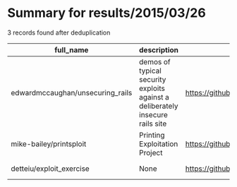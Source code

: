 
# Summary for results/2015/03/26
    
3 records found after deduplication

| full_name | description | html_url | matched_list | matched_count | pushed_at | size | stargazers_count | language | forks_count |
|----------------------------------|-------------------------------------------------------------------------------|-----------------------------------------------------|----------------|-----------------|---------------------------|--------|--------------------|------------|---------------|
| edwardmccaughan/unsecuring_rails | demos of typical security exploits against a deliberately insecure rails site | https://github.com/edwardmccaughan/unsecuring_rails | ['exploit'] | 1 | 2015-03-26 10:39:56+00:00 | 252 | 3 | Ruby | 0 |
| mike-bailey/printsploit | Printing Exploitation Project | https://github.com/mike-bailey/printsploit | ['exploit'] | 1 | 2015-03-26 03:35:08+00:00 | 132 | 0 | JavaScript | 0 |
| detteiu/exploit_exercise | None | https://github.com/detteiu/exploit_exercise | ['exploit'] | 1 | 2015-03-26 01:26:39+00:00 | 136 | 0 | | 0 |
